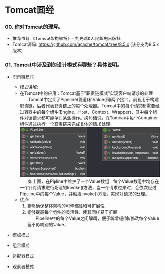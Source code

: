 # Tomcat面经

### 00. 你对Tomcat的理解。
- 推荐书籍:《Tomcat架构解析》- 刘光瑞&人民邮电出版社
- Tomcat源码: https://github.com/apache/tomcat/tree/8.5.x (该分支为8.5.x版本)

### 01. Tomcat中涉及到的设计模式有哪些？具体说明。
- 职责链模式
  - 模式讲解:
  - 在Tomcat中的应用：Tomcat基于"职责链模式"实现客户端请求的处理  
    &emsp;&emsp;Tomcat中定义了Pipeline(管道)和Value(阀)两个接口。前者用于构建职责链，后者代表职责链上的每个处理器。Tomcat中的每个请求都需要经过容器中的每个组件(Engine、Host、Context、Wrapper)，其中每个组件对该请求都可能存在某些操作。换句话说，在Tomcat中每个Container组件通过执行一个职责链来完成具体的请求处理。 
    ![Tomcat中Pipeline与Value](../../../imgs/01_技术架构/00_Tomcat/Tomcat中Pipeline与Value.png)  
    &emsp;&emsp;如上图，在Pipline中维护了一个Value数组，每个Value数组中均存在一个针对请求进行处理的Invoke()方法，当一个请求过来时，会依次经过Pipeline中的每个Value，并触发Invoke()方法，实现对请求的处理。
  - 优点:  
      1. 能够确保整体架构的可伸缩性和可扩展性
      2. 能够提高每个组件的灵活性、使其同样易于扩展  
         &emsp;&emsp;Pipeline中的每个Value之间解耦，便于新增/删除/修改每个Value而不影响别的Value，
    
- 模板模式
- 组合模式
- 适配器模式
- 观察者模式